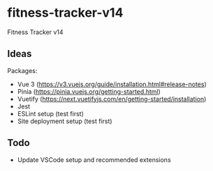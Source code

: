 # fitness-tracker-v14

Fitness Tracker v14

## Ideas

Packages:
- Vue 3 (https://v3.vuejs.org/guide/installation.html#release-notes)
- Pinia (https://pinia.vuejs.org/getting-started.html)
- Vuetify (https://next.vuetifyjs.com/en/getting-started/installation)
- Jest
- ESLint setup (test first)
- Site deployment setup (test first)

## Todo

- Update VSCode setup and recommended extensions
